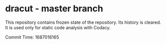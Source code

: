 # dracut - master branch

This repository contains frozen state of the repository.
Its history is cleared. It is used only for static code
analysis with Codacy.

Commit Time: 1687016165